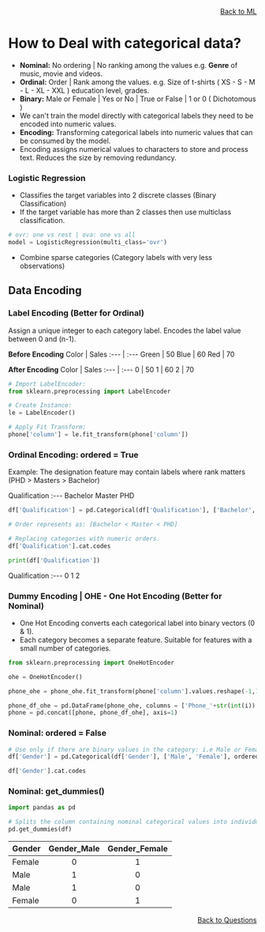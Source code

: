 <p align='right'><a align="right" href="https://github.com/KIRANKUMAR7296/Library/blob/main/Machine%20Learning/Machine%20Learning%20Models.md">Back to ML</a></p>

# How to Deal with categorical data?

- **Nominal:** No ordering | No ranking among the values e.g. **Genre** of music, movie and videos.
- **Ordinal:** Order | Rank among the values. e.g. Size of t-shirts ( XS - S - M - L - XL - XXL ) education level, grades. 
- **Binary:** Male or Female | Yes or No | True or False | 1 or 0 ( Dichotomous )
- We can't train the model directly with categorical labels they need to be encoded into numeric values.
- **Encoding:** Transforming categorical labels into numeric values that can be consumed by the model.
- Encoding assigns numerical values to characters to store and process text. Reduces the size by removing redundancy. 

### Logistic Regression
- Classifies the target variables into 2 discrete classes (Binary Classification)
- If the target variable has more than 2 classes then use multiclass classification.
```python
# ovr: one vs rest | ova: one vs all
model = LogisticRegression(multi_class='ovr')
```
- Combine sparse categories (Category labels with very less observations)

## Data Encoding

### Label Encoding (Better for Ordinal)

Assign a unique integer to each category label. Encodes the label value between 0 and (n-1).

**Before Encoding**
Color | Sales
:--- | :---
Green | 50
Blue | 60
Red | 70

**After Encoding**
Color | Sales
:--- | :---
0 | 50
1 | 60
2 | 70

```python
# Import LabelEncoder:
from sklearn.preprocessing import LabelEncoder

# Create Instance:
le = LabelEncoder()

# Apply Fit Transform:
phone['column'] = le.fit_transform(phone['column'])
```

### Ordinal Encoding: ordered = True

Example: The designation feature may contain labels where rank matters (PHD > Masters > Bachelor)

Qualification
:---
Bachelor
Master
PHD

```python
df['Qualification'] = pd.Categorical(df['Qualification'], ['Bachelor', 'Master', 'PHD'], ordered=True)

# Order represents as: [Bachelor < Master < PHD]

# Replacing categories with numeric orders.
df['Qualification'].cat.codes

print(df['Qualification'])
```

Qualification
:---
0
1
2

### Dummy Encoding | OHE - One Hot Encoding (Better for Nominal)
- One Hot Encoding converts each categorical label into binary vectors (0 & 1).
- Each category becomes a separate feature. Suitable for features with a small number of categories.

```python
from sklearn.preprocessing import OneHotEncoder

ohe = OneHotEncoder()

phone_ohe = phone_ohe.fit_transform(phone['column'].values.reshape(-1,1)).toarray()

phone_df_ohe = pd.DataFrame(phone_ohe, columns = ['Phone_'+str(int(i)) for i in range(phone_ohe.shape[1])])
phone = pd.concat([phone, phone_df_ohe], axis=1)
```

### **Nominal: ordered = False**
```python
# Use only if there are binary values in the category: i.e Male or Female, Yes or No, Present or Absent
df['Gender'] = pd.Categorical(df['Gender'], ['Male', 'Female'], ordered=False)

df['Gender'].cat.codes
```

### **Nominal: get_dummies()**
```python
import pandas as pd

# Splits the column containing nominal categorical values into individual columns:
pd.get_dummies(df)
```

Gender | Gender_Male | Gender_Female
:--- | :---: | :---:
Female | 0 | 1
Male | 1 | 0
Male | 1 | 0
Female | 0 | 1

<p align='right'><a align="right" href="https://github.com/KIRANKUMAR7296/Library/blob/main/Interview.md">Back to Questions</a></p>
